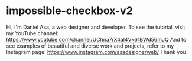 # impossible-checkbox-v2
Hi, I'm Daniel Asa, a web designer and developer. To see the tutorial, visit my YouTube channel: https://www.youtube.com/channel/UChna7rX4al4Vk61BWd56mJQ And to see examples of beautiful and diverse work and projects, refer to my Instagram page: https://www.instagram.com/asadesignerweb/ Thank you
